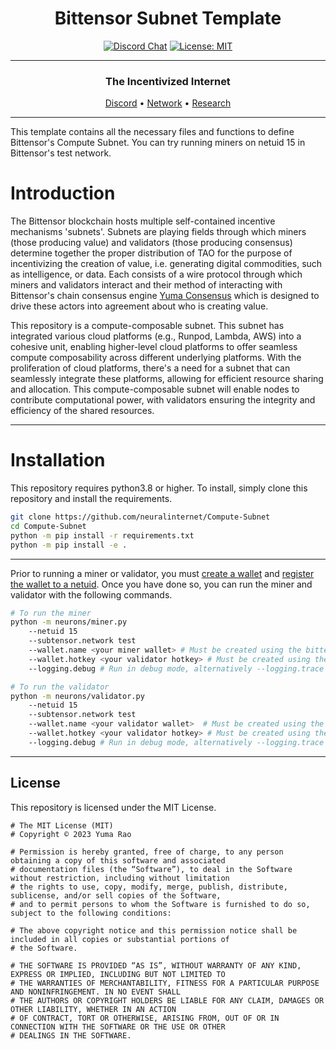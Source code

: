 
<div align="center">

# **Bittensor Subnet Template** <!-- omit in toc -->
[![Discord Chat](https://img.shields.io/discord/308323056592486420.svg)](https://discord.gg/bittensor)
[![License: MIT](https://img.shields.io/badge/License-MIT-yellow.svg)](https://opensource.org/licenses/MIT) 

---

### The Incentivized Internet <!-- omit in toc -->

[Discord](https://discord.gg/bittensor) • [Network](https://taostats.io/) • [Research](https://bittensor.com/whitepaper)

</div>

---

This template contains all the necessary files and functions to define Bittensor's Compute Subnet. You can try running miners on netuid 15 in Bittensor's test network.

# Introduction
The Bittensor blockchain hosts multiple self-contained incentive mechanisms 'subnets'. Subnets are playing fields through which miners (those producing value) and validators (those producing consensus) determine together the proper distribution of TAO for the purpose of incentivizing the creation of value, i.e. generating digital commodities, such as intelligence, or data. Each consists of a wire protocol through which miners and validators interact and their method of interacting with Bittensor's chain consensus engine [Yuma Consensus](https://bittensor.com/documentation/validating/yuma-consensus) which is designed to drive these actors into agreement about who is creating value.

This repository is a compute-composable subnet. This subnet has integrated various cloud platforms (e.g., Runpod, Lambda, AWS) into a cohesive unit, enabling higher-level cloud platforms to offer seamless compute composability across different underlying platforms. With the proliferation of cloud platforms, there's a need for a subnet that can seamlessly integrate these platforms, allowing for efficient resource sharing and allocation. This compute-composable subnet will enable nodes to contribute computational power, with validators ensuring the integrity and efficiency of the shared resources.

</div>

---

# Installation
This repository requires python3.8 or higher. To install, simply clone this repository and install the requirements.
```bash
git clone https://github.com/neuralinternet/Compute-Subnet
cd Compute-Subnet
python -m pip install -r requirements.txt
python -m pip install -e .
```

</div>

---

Prior to running a miner or validator, you must [create a wallet](https://github.com/opentensor/docs/blob/main/reference/btcli.md) and [register the wallet to a netuid](https://github.com/opentensor/docs/blob/main/subnetworks/registration.md). Once you have done so, you can run the miner and validator with the following commands.
```bash
# To run the miner
python -m neurons/miner.py 
    --netuid 15  
    --subtensor.network test 
    --wallet.name <your miner wallet> # Must be created using the bittensor-cli
    --wallet.hotkey <your validator hotkey> # Must be created using the bittensor-cli
    --logging.debug # Run in debug mode, alternatively --logging.trace for trace mode

# To run the validator
python -m neurons/validator.py
    --netuid 15
    --subtensor.network test 
    --wallet.name <your validator wallet>  # Must be created using the bittensor-cli
    --wallet.hotkey <your validator hotkey> # Must be created using the bittensor-cli
    --logging.debug # Run in debug mode, alternatively --logging.trace for trace mode
```

</div>

---

## License
This repository is licensed under the MIT License.
```text
# The MIT License (MIT)
# Copyright © 2023 Yuma Rao

# Permission is hereby granted, free of charge, to any person obtaining a copy of this software and associated
# documentation files (the “Software”), to deal in the Software without restriction, including without limitation
# the rights to use, copy, modify, merge, publish, distribute, sublicense, and/or sell copies of the Software,
# and to permit persons to whom the Software is furnished to do so, subject to the following conditions:

# The above copyright notice and this permission notice shall be included in all copies or substantial portions of
# the Software.

# THE SOFTWARE IS PROVIDED “AS IS”, WITHOUT WARRANTY OF ANY KIND, EXPRESS OR IMPLIED, INCLUDING BUT NOT LIMITED TO
# THE WARRANTIES OF MERCHANTABILITY, FITNESS FOR A PARTICULAR PURPOSE AND NONINFRINGEMENT. IN NO EVENT SHALL
# THE AUTHORS OR COPYRIGHT HOLDERS BE LIABLE FOR ANY CLAIM, DAMAGES OR OTHER LIABILITY, WHETHER IN AN ACTION
# OF CONTRACT, TORT OR OTHERWISE, ARISING FROM, OUT OF OR IN CONNECTION WITH THE SOFTWARE OR THE USE OR OTHER
# DEALINGS IN THE SOFTWARE.
```
